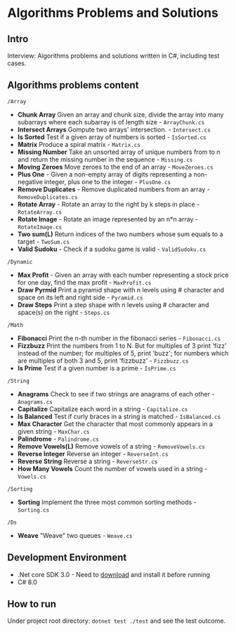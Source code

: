 # Algorithms Problems and Solutions

## Intro

Interview: Algorithms problems and solutions written in C#, including test cases.

## Algorithms problems content

`/Array`

- **Chunk Array** Given an array and chunk size, divide the array into many subarrays where each subarray is of length size - `ArrayChunk.cs`
- **Intersect Arrays** Gompute two arrays' intersection. - `Intersect.cs`
- **Is Sorted** Test if a given array of numbers is sorted - `IsSorted.cs`
- **Matrix** Produce a spiral matrix - `Matrix.cs`
- **Missing Number** Take an unsorted array of unique numbers from to n and return the missing number in the sequence - `Missing.cs`
- **Moving Zeroes** Move zeroes to the end of an array - `MoveZeroes.cs`
- **Plus One** - Given a non-empty array of digits representing a non-negative integer, plus one to the integer - `PlusOne.cs`
- **Remove Duplicates** - Remove duplicated numbers from an array - `RemoveDuplicates.cs`
- **Rotate Array** - Rotate an array to the right by k steps in place - `RotateArray.cs`
- **Rotate Image** - Rotate an image represented by an n\*n array - `RotateImage.cs`
- **Two sum(L)** Return indices of the two numbers whose sum equals to a target - `TwoSum.cs`
- **Valid Sudoku** - Check if a sudoku game is valid - `ValidSudoku.cs`

`/Dynamic`

- **Max Profit** - Given an array with each number representing a stock price for one day, find the max profit - `MaxProfit.cs`
- **Draw Pyrmid** Print a pyramid shape with n levels using # character and space on its left and right side - `Pyramid.cs`
- **Draw Steps** Print a step shape with n levels using # character and space(s) on the right - `Steps.cs`

`/Math`

- **Fibonacci** Print the n-th number in the fibonacci series - `Fibonacci.cs`
- **Fizzbuzz** Print the numbers from 1 to N. But for multiples of 3 print 'fizz' instead of the number; for multiples of 5, print 'buzz'; for numbers which are multiples of both 3 and 5, print 'fizzbuzz' - `Fizzbuzz.cs`
- **Is Prime** Test if a given number is a prime - `IsPrime.cs`

`/String`

- **Anagrams** Check to see if two strings are anagrams of each other - `Anagrams.cs`
- **Capitalize** Capitalize each word in a string - `Capitalize.cs`
- **Is Balanced** Test if curly braces in a string is matched - `IsBalanced.cs`
- **Max Character** Get the character that most commonly appears in a given string - `MaxChar.cs`
- **Palindrome** - `Palindrome.cs`
- **Remove Vowels(L)** Remove vowels of a string - `RemoveVowels.cs`
- **Reverse Integer** Reverse an integer - `ReverseInt.cs`
- **Reverse String** Reverse a string - `ReverseStr.cs`
- **How Many Vowels** Count the number of vowels used in a string - `Vowels.cs`

`/Sorting`

- **Sorting** Implement the three most common sorting methods - `Sorting.cs`

`/Ds`

- **Weave** "Weave" two queues - `Weave.cs`

## Development Environment

- .Net core SDK 3.0 - Need to [download](https://dotnet.microsoft.com/download) and install it before running
- C# 8.0

## How to run

Under project root directory: `dotnet test ./test` and see the test outcome.
